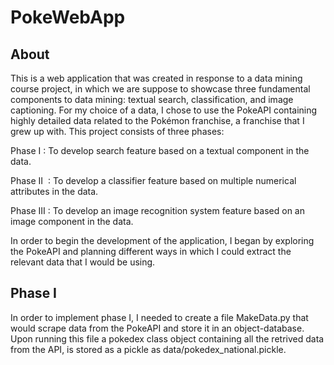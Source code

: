 # PokeWebApp
## About
This is a web application that was created in response to a data mining course project, in which we are suppose to showcase three fundamental components to data mining: textual search, classification, and image captioning. For my choice of a data, I chose to use the PokeAPI containing highly detailed data related to the Pokémon franchise, a franchise that  I grew up with. This project consists of three phases:

Phase I : To develop search feature based on a textual component in the data.

Phase II  : To develop a classifier feature based on multiple numerical attributes in the data.

Phase III : To develop an image recognition system feature based on an image component in the data.

In order to begin the development of the application, I began by exploring the PokeAPI and planning different ways in which I could extract the relevant data that I would be using. 

## Phase I
In order to implement phase I, I needed to create a file MakeData.py that would scrape data from the PokeAPI and store it in an object-database. Upon running this file a pokedex class object containing all the retrived data from the API, is stored as a pickle as data/pokedex_national.pickle. 
